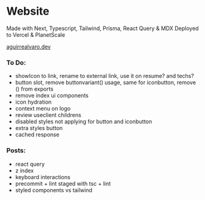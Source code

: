 # Website

Made with Next, Typescript, Tailwind, Prisma, React Query & MDX
Deployed to Vercel & PlanetScale

[aguirrealvaro.dev](https://aguirrealvaro.dev)

### To Do:

- showIcon to link, rename to external link, use it on resume? and techs?
- button slot, remove buttonvariant() usage, same for iconbutton, remove () from exports
- remove index ui components
- icon hydration
- context menu on logo
- review useclient childrens
- disabled styles not applying for button and iconbutton
- extra styles button
- cached response

### Posts:

- react query
- z index
- keyboard interactions
- precommit + lint staged with tsc + lint
- styled components vs tailwind
